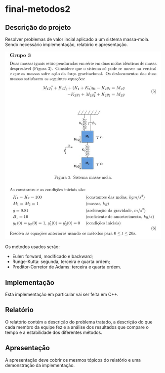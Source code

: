# final-metodos2
## Descrição do projeto
Resolver problemas de valor incial aplicado a um sistema massa-mola.
Sendo necessário implementação, relatório e apresentação.

![](./apresentação/enunciado.png)

Os métodos usados serão:

* Euler: forward, modificado e backward;
* Runge-Kutta: segunda, terceira e quarta ordem;
* Preditor-Corretor de Adams: terceira e quarta ordem.

## Implementação
Esta implementação em particular vai ser feita em C++.

## Relatório
O relatório contém a descrição do problema tratado, a descrição do que cada membro da equipe fez e a análise dos resultados que compare o tempo e a estabilidade dos diferentes métodos.

## Apresentação
A apresentação deve cobrir os mesmos tópicos do relatório e uma demonstração da implementação.

